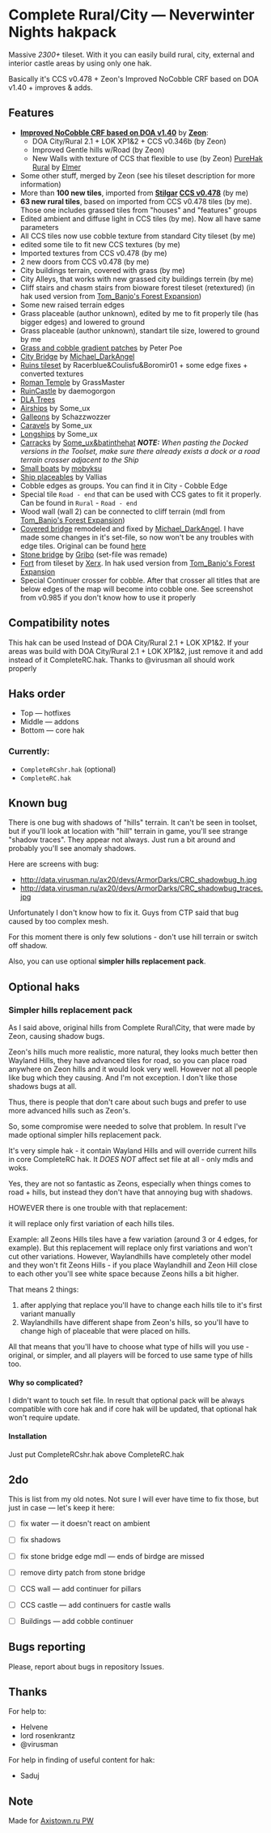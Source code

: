 Complete Rural/City — Neverwinter Nights hakpack
=================================================

Massive _2300+_ tileset. With it you can easily build rural, city, external and interior castle areas by using only one hak.

Basically it's CCS v0.478 + Zeon's Improved NoCobble CRF based on DOA v1.40 + improves & adds.


Features
--------

- **[Improved NoCobble CRF based on DOA v1.40](http://nwvault.ign.com/View.php?view=Hakpaks.Detail&id=5077)** by **[Zeon](http://nwvault.ign.com/View.php?view=User.Profile&id=38181)**:
  - DOA City/Rural 2.1 + LOK XP1&2 + CCS v0.346b (by Zeon)
  - Improved Gentle hills w/Road (by Zeon)
  - New Walls with texture of CCS that flexible to use (by Zeon)
[PureHak Rural](http://nwvault.ign.com/View.php?view=Hakpaks.Detail&id=2776) by [Elmer](http://nwvault.ign.com/View.php?view=User.Profile&id=20457)
- Some other stuff, merged by Zeon (see his tileset description for more information)
- More than **100 new tiles**, imported from **[Stilgar](http://nwvault.ign.com/View.php?view=User.Profile&id=6492) [CCS v0.478](http://nwvault.ign.com/View.php?view=Hakpaks.Detail&id=5236)** (by me)
- **63 new rural tiles**, based on imported from CCS v0.478 tiles (by me). Those one includes grassed tiles from "houses" and "features" groups
- Edited ambient and diffuse light in CCS tiles (by me). Now all have same parameters
- All CCS tiles now use cobble texture from standard City tileset (by me)
- edited some tile to fit new CCS textures (by me)
- Imported textures from CCS v0.478 (by me)
- 2 new doors from CCS v0.478 (by me)
- City buildings terrain, covered with grass (by me)
- City Alleys, that works with new grassed city buildings terrein (by me)
- Cliff stairs and chasm stairs from bioware forest tileset (retextured) (in hak used version from [Tom_Banjo's Forest Expansion](http://nwvault.ign.com/View.php?view=Hakpaks.Detail&id=7544))
- Some new raised terrain edges
- Grass placeable (author unknown), edited by me to fit properly tile (has bigger edges) and lowered to ground
- Grass placeable (author unknown), standart tile size, lowered to ground by me
- [Grass and cobble gradient patches](http://nwvault.ign.com/View.php?view=Hakpaks.Detail&id=644) by Peter Poe
- [City Bridge](http://nwvault.ign.com/View.php?view=hakpaks.Detail&id=7250) by [Michael_DarkAngel](http://nwvault.ign.com/View.php?view=User.Profile&id=14587)
- [Ruins tileset](http://nwvault.ign.com/View.php?view=Hakpaks.Detail&id=2518) by Racerblue&Coulisfu&Boromir01 + some edge fixes + converted textures
- [Roman Temple](http://nwvault.ign.com/View.php?view=Hakpaks.Detail&id=2498) by GrassMaster
- [RuinCastle](http://nwvault.ign.com/View.php?view=Hakpaks.Detail&id=2514) by daemogorgon
- [DLA Trees](http://nwvault.ign.com/View.php?view=Hakpaks.Detail&id=7504)
- [Airships](http://nwvault.ign.com/View.php?view=Hakpaks.Detail&id=167) by Some_ux
- [Galleons](http://nwvault.ign.com/View.php?view=Hakpaks.Detail&id=3830) by Schazzwozzer
- [Caravels](http://nwvault.ign.com/View.php?view=Hakpaks.Detail&id=527) by Some_ux
- [Longships](http://nwvault.ign.com/View.php?view=Hakpaks.Detail&id=1784) by Some_ux
- [Carracks](http://nwvault.ign.com/View.php?view=Hakpaks.Detail&id=4208) by [Some_ux&batinthehat](http://nwvault.ign.com/View.php?view=User.Profile&id=3) _**NOTE:** When pasting the Docked versions in the Toolset, make sure there already exists a dock or a road terrain crosser adjacent to the Ship_
- [Small boats](http://nwvault.ign.com/View.php?view=Hakpaks.Detail&id=5355) by [mobyksu](http://nwvault.ign.com/View.php?view=User.Profile&id=47006)
- [Ship placeables](http://nwvault.ign.com/View.php?view=Hakpaks.Detail&id=824) by Vallias
- Cobble edges as groups. You can find it in City - Cobble Edge
- Special tile `Road - end` that can be used with CCS gates to fit it properly. Can be found in `Rural` - `Road - end`
- Wood wall (wall 2) can be connected to cliff terrain (mdl from [Tom_Banjo's Forest Expansion](http://nwvault.ign.com/View.php?view=Hakpaks.Detail&id=7544))
- [Covered bridge](http://nwvault.ign.com/View.php?view=Hakpaks.Detail&id=6888) remodeled and fixed by [Michael_DarkAngel](http://nwvault.ign.com/View.php?view=User.Profile&id=14587). I have made some changes in it's set-file, so now won't be any troubles with edge tiles. Original can be found [here](http://nwvault.ign.com/View.php?view=Hakpaks.Detail&id=5208)
- [Stone bridge](http://nwvault.ign.com/View.php?view=Hakpaks.Detail&id=4430) by [Gribo](http://nwvault.ign.com/View.php?view=User.Profile&id=8848) (set-file was remade)
- [Fort](http://nwvault.ign.com/View.php?view=Hakpaks.Detail&id=6417) from tileset by [Xerx](http://nwvault.ign.com/View.php?view=User.Profile&id=63968). In hak used version from [Tom_Banjo's Forest Expansion](http://nwvault.ign.com/View.php?view=Hakpaks.Detail&id=7544)
- Special Continuer crosser for cobble. After that crosser all titles that are below edges of the map will become into cobble one. See screenshot from v0.985 if you don't know how to use it properly


Compatibility notes
-------------------

This hak can be used Instead of DOA City/Rural 2.1 + LOK XP1&2. If your areas was build with DOA City/Rural 2.1 + LOK XP1&2, just remove it and add instead of it CompleteRC.hak. Thanks to @virusman all should work properly


Haks order
----------

* Top — hotfixes
* Middle — addons
* Bottom — core hak

### Currently:

* `CompleteRCshr.hak` (optional)
* `CompleteRC.hak`


Known bug
---------

There is one bug with shadows of "hills" terrain. It can't be seen in toolset, but if you'll look at location with "hill" terrain in game, you'll see strange "shadow traces". They appear not always. Just run a bit around and probably you'll see anomaly shadows.

Here are screens with bug:

* http://data.virusman.ru/ax20/devs/ArmorDarks/CRC_shadowbug_h.jpg
* http://data.virusman.ru/ax20/devs/ArmorDarks/CRC_shadowbug_traces.jpg

Unfortunately I don't know how to fix it. Guys from CTP said that bug caused by too complex mesh.

For this moment there is only few solutions - don't use hill terrain or switch off shadow.

Also, you can use optional **simpler hills replacement pack**.


Optional haks
-------------

### Simpler hills replacement pack

As I said above, original hills from Complete Rural\City, that were made by Zeon, causing shadow bugs.

Zeon's hills much more realistic, more natural, they looks much better then Wayland Hills, they have advanced tiles for road, so you can place road anywhere on Zeon hills and it would look very well. However	not all people like bug which they causing. And I'm not exception. I don't like those shadows bugs at all.

Thus, there is people that don't care about such bugs and prefer to use more advanced hills such as Zeon's.

So, some compromise were needed to solve that problem. In result I've made optional simpler hills replacement pack.

It's very simple hak - it contain Wayland Hills and will override current hills in core CompleteRC hak. It _DOES NOT_ affect set file at all - only mdls and woks.

Yes, they are not so fantastic as Zeons, especially when things comes to road + hills, but instead they don't have that annoying bug with shadows.

HOWEVER there is one trouble with that replacement:

it will replace only first variation of each hills tiles.

Example: all Zeons Hills tiles have a few variation (around 3 or 4 edges, for example). But this replacement will replace only first variations and won't cut other variations. However, Waylandhills have completely other model and they won't fit Zeons Hills - if you place Waylandhill and Zeon Hill close to each other you'll see white space because Zeons hills a bit higher.

That means 2 things:

1. after applying that replace you'll have to change each hills tile to it's first variant manually
2. Waylandhills have different shape from Zeon's hills, so you'll have to change high of placeable that were placed on hills.

All that means that you'll have to choose what type of hills will you use - original, or simpler, and all players will be forced to use same type of hills too.

#### Why so complicated?

I didn't want to touch set file. In result that optional pack will be always compatible with core hak
and if core hak will be updated, that optional hak won't require update.

#### Installation
Just put CompleteRCshr.hak above CompleteRC.hak


2do
---

This is list from my old notes. Not sure I will ever have time to fix those, but just in case — let's keep it here:

- [ ] fix water — it doesn't react on ambient
- [ ] fix shadows
- [ ] fix stone bridge edge mdl — ends of birdge are missed
- [ ] remove dirty patch from stone bridge
- [ ] CCS wall —  add continuer for pillars
- [ ] CCS castle — add continuers for castle walls
- [ ] Buildings — add cobble continuer


Bugs reporting
--------------

Please, report about bugs in repository Issues.


Thanks
------

For help to:

* Helvene
* lord rosenkrantz
* @virusman

For help in finding of useful content for hak:

* Saduj


Note
----

Made for [Axistown.ru PW](url=http://www.Axistown.ru)